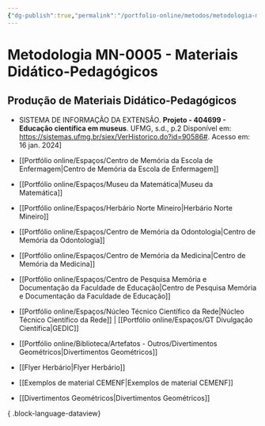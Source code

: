 ```yaml
---
{"dg-publish":true,"permalink":"/portfolio-online/metodos/metodologia-mn-0005-materiais-didatico-pedagogicos/","tags":["💼/🎯/🛠️"],"created":"2024-02-05T11:59:48.965-03:00","updated":"2024-02-11T11:18:06.461-03:00"}
---
```



# Metodologia MN-0005 - Materiais Didático-Pedagógicos

## Produção de Materiais Didático-Pedagógicos   
- SISTEMA DE INFORMAÇÃO DA EXTENSÃO. **Projeto - 404699 - Educação científica em museus**. UFMG, s.d., p.2 Disponível em: <https://sistemas.ufmg.br/siex/VerHistorico.do?id=90586#>. Acesso em: 16 jan. 2024]

- [[Portfólio online/Espaços/Centro de Memória da Escola de Enfermagem\|Centro de Memória da Escola de Enfermagem]]
- [[Portfólio online/Espaços/Museu da Matemática\|Museu da Matemática]]
- [[Portfólio online/Espaços/Herbário Norte Mineiro\|Herbário Norte Mineiro]]
- [[Portfólio online/Espaços/Centro de Memória da Odontologia\|Centro de Memória da Odontologia]]
- [[Portfólio online/Espaços/Centro de Memória da Medicina\|Centro de Memória da Medicina]]
- [[Portfólio online/Espaços/Centro de Pesquisa Memória e Documentação da Faculdade de Educação\|Centro de Pesquisa Memória e Documentação da Faculdade de Educação]]
- [[Portfólio online/Espaços/Núcleo Técnico Científico da Rede\|Núcleo Técnico Científico da Rede]] | [[Portfólio online/Espaços/GT Divulgação Científica\|GEDIC]]

- [[Portfólio online/Biblioteca/Artefatos - Outros/Divertimentos Geométricos\|Divertimentos Geométricos]]
- [[Flyer Herbário\|Flyer Herbário]]
- [[Exemplos de material CEMENF\|Exemplos de material CEMENF]]
- [[Divertimentos Geométricos\|Divertimentos Geométricos]]

{ .block-language-dataview}